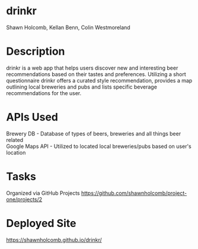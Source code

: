 # drinkr
Shawn Holcomb, Kellan Benn, Colin Westmoreland

# Description
drinkr is a web app that helps users discover new and interesting beer recommendations based on their tastes and preferences.  Utilizing a short questionnaire drinkr offers a curated style recommendation, provides a map outlining local breweries and pubs and lists specific beverage recommendations for the user. 

# APIs Used
Brewery DB - Database of types of beers, breweries and all things beer related<br/>
Google Maps API - Utilized to located local breweries/pubs based on user's location<br/>

# Tasks
Organized via GitHub Projects https://github.com/shawnholcomb/project-one/projects/2

# Deployed Site

https://shawnholcomb.github.io/drinkr/
